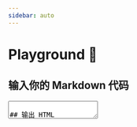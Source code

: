 ```yaml
---
sidebar: auto
---
```


# Playground :running:

## 输入你的 Markdown 代码

<textarea class="markdown-input" placeholder="在这里输入你的 Markdown 代码" :rows="rows" v-model="markdownText"/>

## 输出 HTML

<section class="markdown-output">
  <VueShowdown :markdown="markdownText" :options="options"/>
</section>

## 设置 showdown 的 options

<ul class="markdown-options">
  <li v-for="opt in Object.keys(options)">
    <input type="checkbox" v-model="options[opt]">
    <span>{{ opt }}</span>
  </li>
</ul>

<script>
export default {
  data () {
    return {
      markdownText: '### Hello, Vue Showdown! :tada: \n\n输入你的 Markdown 代码，立即得到相应的 HTML！\n\n开启下面的`emoji`选项，启用emoji解析！ :smile:',
      options: {
        omitExtraWLInCodeBlocks: false,
        noHeaderId: false,
        prefixHeaderId: false,
        rawPrefixHeaderId: false,
        ghCompatibleHeaderId: false,
        rawHeaderId: false,
        headerLevelStart: false,
        parseImgDimensions: false,
        simplifiedAutoLink: false,
        excludeTrailingPunctuationFromURLs: false,
        literalMidWordUnderscores: false,
        literalMidWordAsterisks: false,
        strikethrough: false,
        tables: false,
        tablesHeaderId: false,
        ghCodeBlocks: true,
        tasklists: false,
        smoothLivePreview: false,
        smartIndentationFix: false,
        disableForced4SpacesIndentedSublists: false,
        simpleLineBreaks: false,
        requireSpaceBeforeHeadingText: false,
        ghMentions: false,
        ghMentionsLink: 'https://github.com/{u}',
        encodeEmails: true,
        openLinksInNewWindow: false,
        backslashEscapesHTMLTags: false,
        emoji: false,
        underline: false,
        completeHTMLDocument: false,
        metadata: false,
        splitAdjacentBlockquotes: false
      }
    }
  },

  computed: {
    contentRows () {
      return this.markdownText.split('\n').length - 1
    },

    rows () {
      return this.contentRows < 3 ? 5 : this.contentRows + 2
    },
  }
}
</script>

<style lang="stylus" scoped>
@import '~@default-theme/styles/config.styl'

.markdown-input
  resize none
  outline none
  width 100%
  margin 15px 0
  padding 15px
  font-size 16px
  background-color #fdfdfd
  border 1px solid $borderColor
  border-radius 5px
  box-sizing border-box
  &:focus
    background-color #ffffff
    box-shadow 0 0 1px 1px lighten($accentColor, 50%)
  &::placeholder
    color $textLightColor
.markdown-output
  padding 10px 15px
  margin 15px 0
  background-color #fafbfc
  border 1px solid $borderColor
  border-radius 5px
.markdown-options
  padding 0
  list-style-type none
</style>
